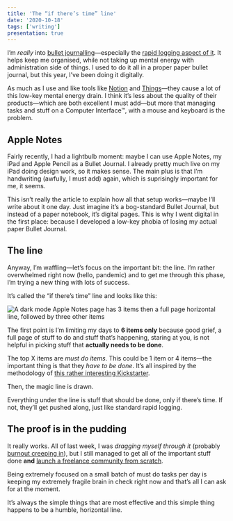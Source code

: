 ```yaml
---
title: 'The “if there’s time” line'
date: '2020-10-18'
tags: ['writing']
presentation: true
---
```


I’m _really_ into [bullet journalling](https://bulletjournal.com/)—especially the [rapid logging aspect of it](https://bulletjournal.com/pages/learn). It helps keep me organised, while not taking up mental energy with administration side of things. I used to do it all in a proper paper bullet journal, but this year, I’ve been doing it digitally.

As much as I use and like tools like [Notion](http://notion.so/) and [Things](https://culturedcode.com/things/)—they cause a lot of this low-key mental energy drain. I think it’s less about the quality of their products—which are both excellent I must add—but more that managing tasks and stuff on a Computer Interface™, with a mouse and keyboard is the problem.

## Apple Notes

Fairly recently, I had a lightbulb moment: maybe I can use Apple Notes, my iPad and Apple Pencil as a Bullet Journal. I already pretty much live on my iPad doing design work, so it makes sense. The main plus is that I’m handwriting (awfully, I must add) again, which is suprisingly important for me, it seems.

This isn’t really the article to explain how all that setup works—maybe I’ll write about it one day. Just imagine it’s a bog-standard Bullet Journal, but instead of a paper notebook, it’s digital pages. This is why I went digital in the first place: because I developed a low-key phobia of losing my actual paper Bullet Journal.

## The line

Anyway, I’m waffling—let’s focus on the important bit: the line. I’m rather overwhelmed right now (hello, pandemic) and to get me through this phase, I’m trying a new thing with lots of success.

It’s called the “if there’s time” line and looks like this:

![A dark mode Apple Notes page has 3 items then a full page horizontal line, followed by three other items](https://assets.codepen.io/174183/apple-notes-journal.jpg?width=1445&height=1084&format=auto)

The first point is I’m limiting my days to **6 items only** because good grief, a full page of stuff to do and stuff that’s happening, staring at you, is not helpful in picking stuff that **actually needs to be done**.

The top X items are _must do items_. This could be 1 item or 4 items—the important thing is that they _have to be done_. It’s all inspired by the methodology of [this rather interesting Kickstarter](https://www.kickstarter.com/projects/ugmonk/analog-the-simplest-productivity-system).

Then, the magic line is drawn.

Everything under the line is stuff that should be done, only if there’s time. If not, they’ll get pushed along, just like standard rapid logging.

## The proof is in the pudding

It really works. All of last week, I was _dragging myself through it_ (probably [burnout creeping in](https://hankchizljaw.com/wrote/burnout-a-long-recovery/)), but I still managed to get all of the important stuff done **and** [launch a freelance community from scratch](https://array.chat/).

Being extremely focused on a small batch of must do tasks per day is keeping my extremely fragile brain in check right now and that’s all I can ask for at the moment.

It’s always the simple things that are most effective and this simple thing happens to be a humble, horizontal line.

